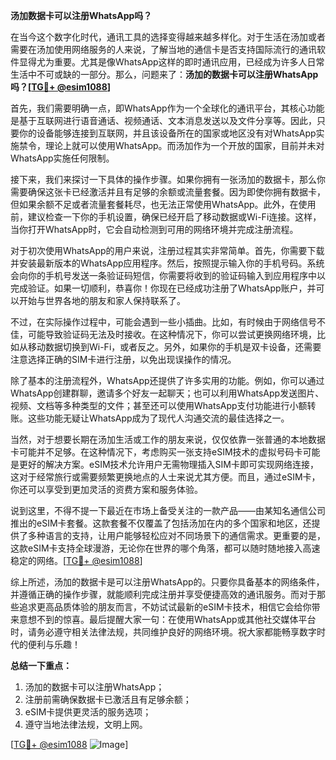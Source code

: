 **汤加数据卡可以注册WhatsApp吗？**

在当今这个数字化时代，通讯工具的选择变得越来越多样化。对于生活在汤加或者需要在汤加使用网络服务的人来说，了解当地的通信卡是否支持国际流行的通讯软件显得尤为重要。尤其是像WhatsApp这样的即时通讯应用，已经成为许多人日常生活中不可或缺的一部分。那么，问题来了：**汤加的数据卡可以注册WhatsApp吗？[[TG💪+ @esim1088](https://t.me/s/esim1088)]**

首先，我们需要明确一点，即WhatsApp作为一个全球化的通讯平台，其核心功能是基于互联网进行语音通话、视频通话、文本消息发送以及文件分享等。因此，只要你的设备能够连接到互联网，并且该设备所在的国家或地区没有对WhatsApp实施禁令，理论上就可以使用WhatsApp。而汤加作为一个开放的国家，目前并未对WhatsApp实施任何限制。

接下来，我们来探讨一下具体的操作步骤。如果你拥有一张汤加的数据卡，那么你需要确保这张卡已经激活并且有足够的余额或流量套餐。因为即使你拥有数据卡，但如果余额不足或者流量套餐耗尽，也无法正常使用WhatsApp。此外，在使用前，建议检查一下你的手机设置，确保已经开启了移动数据或Wi-Fi连接。这样，当你打开WhatsApp时，它会自动检测到可用的网络环境并完成注册流程。

对于初次使用WhatsApp的用户来说，注册过程其实非常简单。首先，你需要下载并安装最新版本的WhatsApp应用程序。然后，按照提示输入你的手机号码。系统会向你的手机号发送一条验证码短信，你需要将收到的验证码输入到应用程序中以完成验证。如果一切顺利，恭喜你！你现在已经成功注册了WhatsApp账户，并可以开始与世界各地的朋友和家人保持联系了。

不过，在实际操作过程中，可能会遇到一些小插曲。比如，有时候由于网络信号不佳，可能导致验证码无法及时接收。在这种情况下，你可以尝试更换网络环境，比如从移动数据切换到Wi-Fi，或者反之。另外，如果你的手机是双卡设备，还需要注意选择正确的SIM卡进行注册，以免出现误操作的情况。

除了基本的注册流程外，WhatsApp还提供了许多实用的功能。例如，你可以通过WhatsApp创建群聊，邀请多个好友一起聊天；也可以利用WhatsApp发送图片、视频、文档等多种类型的文件；甚至还可以使用WhatsApp支付功能进行小额转账。这些功能无疑让WhatsApp成为了现代人沟通交流的最佳选择之一。

当然，对于想要长期在汤加生活或工作的朋友来说，仅仅依靠一张普通的本地数据卡可能并不足够。在这种情况下，考虑购买一张支持eSIM技术的虚拟号码卡可能是更好的解决方案。eSIM技术允许用户无需物理插入SIM卡即可实现网络连接，这对于经常旅行或需要频繁更换地点的人士来说尤其方便。而且，通过eSIM卡，你还可以享受到更加灵活的资费方案和服务体验。

说到这里，不得不提一下最近在市场上备受关注的一款产品——由某知名通信公司推出的eSIM卡套餐。这款套餐不仅覆盖了包括汤加在内的多个国家和地区，还提供了多种语言的支持，让用户能够轻松应对不同场景下的通信需求。更重要的是，这款eSIM卡支持全球漫游，无论你在世界的哪个角落，都可以随时随地接入高速稳定的网络。[[TG💪+ @esim1088](https://t.me/s/esim1088)]

综上所述，汤加的数据卡是可以注册WhatsApp的。只要你具备基本的网络条件，并遵循正确的操作步骤，就能顺利完成注册并享受便捷高效的通讯服务。而对于那些追求更高品质体验的朋友而言，不妨试试最新的eSIM卡技术，相信它会给你带来意想不到的惊喜。最后提醒大家一句：在使用WhatsApp或其他社交媒体平台时，请务必遵守相关法律法规，共同维护良好的网络环境。祝大家都能畅享数字时代的便利与乐趣！

**总结一下重点：**
1. 汤加的数据卡可以注册WhatsApp；
2. 注册前需确保数据卡已激活且有足够余额；
3. eSIM卡提供更灵活的服务选项；
4. 遵守当地法律法规，文明上网。

[[TG💪+ @esim1088](https://t.me/s/esim1088) ![Image](https://i.postimg.cc/4NQfJmqS/Snipaste-2025-05-13-00-14-12.png)]